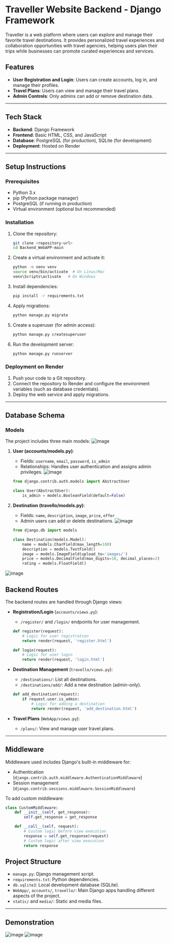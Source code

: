 

# Traveller Website Backend - Django Framework

Traveller is a web platform where users can explore and manage their favorite travel destinations. It provides personalized travel experiences and collaboration opportunities with travel agencies, helping users plan their trips while businesses can promote curated experiences and services.

## Features
- **User Registration and Login**: Users can create accounts, log in, and manage their profiles.
- **Travel Plans**: Users can view and manage their travel plans.
- **Admin Controls**: Only admins can add or remove destination data.
---

## Tech Stack
- **Backend**: Django Framework
- **Frontend**: Basic HTML, CSS, and JavaScript
- **Database**: PostgreSQL (for production), SQLite (for development)
- **Deployment**: Hosted on Render

---

## Setup Instructions

### Prerequisites
- Python 3.x
- pip (Python package manager)
- PostgreSQL (if running in production)
- Virtual environment (optional but recommended)

### Installation

1. Clone the repository:
   ```bash
   git clone <repository-url>
   cd Backend_WebAPP-main
   ```

2. Create a virtual environment and activate it:
   ```bash
   python -m venv venv
   source venv/bin/activate  # On Linux/Mac
   venv\Scripts\activate   # On Windows
   ```

3. Install dependencies:
   ```bash
   pip install -r requirements.txt
   ```

4. Apply migrations:
   ```bash
   python manage.py migrate
   ```

5. Create a superuser (for admin access):
   ```bash
   python manage.py createsuperuser
   ```

6. Run the development server:
   ```bash
   python manage.py runserver
   ```

### Deployment on Render
1. Push your code to a Git repository.
2. Connect the repository to Render and configure the environment variables (such as database credentials).
3. Deploy the web service and apply migrations.

---

## Database Schema

### Models
The project includes three main models:
![image](https://github.com/user-attachments/assets/9f355cc6-32f0-4b4e-8085-ad8835e01a25)


1. **User (accounts/models.py)**:
   - Fields: `username`, `email`, `password`, `is_admin`
   - Relationships: Handles user authentication and assigns admin privileges.
   ![image](https://github.com/user-attachments/assets/14ff14a6-fc4a-411e-8102-6e18e187cb6c)

   ```python
   from django.contrib.auth.models import AbstractUser
   
   class User(AbstractUser):
       is_admin = models.BooleanField(default=False)
   ```

2. **Destination (travello/models.py)**:
   - Fields: `name`, `description`, `image`, `price`, `offer`
   - Admin users can add or delete destinations.
     ![image](https://github.com/user-attachments/assets/bbeea412-3db6-4326-8f3b-7426c64b7b97)

   
   ```python
   from django.db import models

   class Destination(models.Model):
       name = models.CharField(max_length=100)
       description = models.TextField()
       image = models.ImageField(upload_to='images/')
       price = models.DecimalField(max_digits=10, decimal_places=2)
       rating = models.FloatField()
   ```
![image](https://github.com/user-attachments/assets/1f905e49-aaef-4432-a8b1-9f005a82a4a6)


## Backend Routes

The backend routes are handled through Django views:

- **Registration/Login** (`accounts/views.py`):
   - `/register/` and `/login/` endpoints for user management.

   ```python
   def register(request):
       # Logic for user registration
       return render(request, 'register.html')

   def login(request):
       # Logic for user login
       return render(request, 'login.html')
   ```

- **Destination Management** (`travello/views.py`):
   - `/destinations/`: List all destinations.
   - `/destinations/add/`: Add a new destination (admin-only).

   ```python
   def add_destination(request):
       if request.user.is_admin:
           # Logic for adding a destination
           return render(request, 'add_destination.html')
   ```

- **Travel Plans** (`WebApp/views.py`):
   - `/plans/`: View and manage user travel plans.

---

## Middleware

Middleware used includes Django's built-in middleware for:

- Authentication (`django.contrib.auth.middleware.AuthenticationMiddleware`)
- Session management (`django.contrib.sessions.middleware.SessionMiddleware`)

To add custom middleware:

```python
class CustomMiddleware:
    def __init__(self, get_response):
        self.get_response = get_response

    def __call__(self, request):
        # Custom logic before view execution
        response = self.get_response(request)
        # Custom logic after view execution
        return response
```

## Project Structure
- `manage.py`: Django management script.
- `requirements.txt`: Python dependencies.
- `db.sqlite3`: Local development database (SQLite).
- `WebApp/`, `accounts/`, `travello/`: Main Django apps handling different aspects of the project.
- `static/` and `media/`: Static and media files.

---

## Demonstration 
![image](https://github.com/user-attachments/assets/f10bbb5d-33d2-46fd-be3b-bd750749253c)
![image](https://github.com/user-attachments/assets/90a006fd-c623-418e-bc6d-b607433cbe72)



